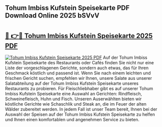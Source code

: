 ## Tohum Imbiss Kufstein Speisekarte PDF Download Online 2025 bSVvV

# <h2><a href="http://gc5qa66.nevu.top/?p=Tohum+Imbiss+Kufstein+Speisekarte">🔗 👉🔴 Tohum Imbiss Kufstein Speisekarte 2025 PDF</a></h2>

[![Tohum Imbiss Kufstein Speisekarte 2025 PDF](https://i.imgur.com/dBaPXMq.png)](http://gc5qa66.nevu.top/?p=Tohum+Imbiss+Kufstein+Speisekarte)
Auf der Tohum Imbiss Kufstein Speisekarte des Restaurants oder Cafés finden Sie nicht nur eine Liste der vorgeschlagenen Gerichte, sondern auch etwas, das für Ihren Geschmack köstlich und passend ist. Wenn Sie nach einem leichten und frischen Gericht suchen, empfehlen wir Ihnen, unsere Salate aus unserer Salatabteilung auf der Tohum Imbiss Kufstein Speisekarte unseres Restaurants zu probieren. Für Fleischliebhaber gibt es auf unserer Tohum Imbiss Kufstein Speisekarte eine Auswahl an Gerichten: Rindfleisch, Schweinefleisch, Huhn und Fisch. Unseren Auserwählten bieten wir köstliche Gerichte wie Schaschlik und Steak an, die im Feuer der alten Wälder zubereitet werden. In jedem Fall ist unser Team bereit, Ihnen bei der Auswahl der Speisen auf der Tohum Imbiss Kufstein Speisekarte zu helfen und Ihnen einen komfortablen und angenehmen Service zu bieten.
